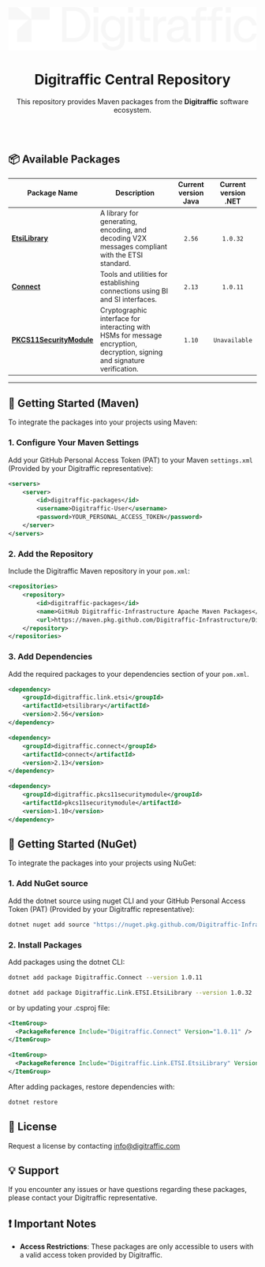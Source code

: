 ![Digitraffic](../assets/DT_logotype_white.png)

<div align="center">
    <h1>Digitraffic Central Repository</h1>
    <p>This repository provides Maven packages from the <b>Digitraffic</b> software ecosystem.</p>
</br>
</br>
</div>

## 📦 Available Packages

| **Package Name**                           | **Description**                                                                 | **Current version Java** | **Current version .NET** |
|--------------------------------------------|---------------------------------------------------------------------------------|:------------------------:|:------------------------:|
| **[EtsiLibrary](../ETSILibrary.md)**      | A library for generating, encoding, and decoding V2X messages compliant with the ETSI standard. |      `2.56` <!-- ETSILIB_VERSION --> | `1.0.32` <!-- CETSILIB_VERSION --> |
| **[Connect](../Connect.md)**            | Tools and utilities for establishing connections using BI and SI interfaces.           |      `2.13` <!-- CONNECT_VERSION --> | `1.0.11` <!-- CCONNECT_VERSION --> |
| **[PKCS11SecurityModule](../PKCS11.md)**            | Cryptographic interface for interacting with HSMs for message encryption, decryption, signing and signature verification.            |      `1.10` <!-- PKCS11_VERSION --> | `Unavailable` |

---

## 🔧 Getting Started (Maven)

To integrate the packages into your projects using Maven:

### 1. Configure Your Maven Settings
Add your GitHub Personal Access Token (PAT) to your Maven `settings.xml` (Provided by your Digitraffic representative):
```xml
<servers>
    <server>
        <id>digitraffic-packages</id>
        <username>Digitraffic-User</username>
        <password>YOUR_PERSONAL_ACCESS_TOKEN</password>
    </server>
</servers>
```
### 2. Add the Repository
Include the Digitraffic Maven repository in your `pom.xml`:
```xml
<repositories>
    <repository>
        <id>digitraffic-packages</id>
        <name>GitHub Digitraffic-Infrastructure Apache Maven Packages</name>
        <url>https://maven.pkg.github.com/Digitraffic-Infrastructure/Digitraffic.CentralRepository</url>
    </repository>
</repositories>
```
### 3. Add Dependencies
Add the required packages to your dependencies section of your `pom.xml`.
```xml
<dependency>
    <groupId>digitraffic.link.etsi</groupId>
    <artifactId>etsilibrary</artifactId>
    <version>2.56</version>
</dependency>
```
```xml
<dependency>
    <groupId>digitraffic.connect</groupId>
    <artifactId>connect</artifactId>
    <version>2.13</version>
</dependency>
```
```xml
<dependency>
    <groupId>digitraffic.pkcs11securitymodule</groupId>
    <artifactId>pkcs11securitymodule</artifactId>
    <version>1.10</version>
</dependency>
```
## 🔧 Getting Started (NuGet)

To integrate the packages into your projects using NuGet:

### 1. Add NuGet source
Add the dotnet source using nuget CLI and your GitHub Personal Access Token (PAT) (Provided by your Digitraffic representative):
```sh
dotnet nuget add source "https://nuget.pkg.github.com/Digitraffic-Infrastructure/index.json" --name github --username Digitraffic-User --password YOUR_PERSONAL_ACCESS_TOKEN
```
### 2. Install Packages
Add packages using the dotnet CLI:
```sh
dotnet add package Digitraffic.Connect --version 1.0.11
```
```sh
dotnet add package Digitraffic.Link.ETSI.EtsiLibrary --version 1.0.32
```
or by updating your .csproj file:
```xml
<ItemGroup>
  <PackageReference Include="Digitraffic.Connect" Version="1.0.11" />
</ItemGroup>
```
```xml
<ItemGroup>
  <PackageReference Include="Digitraffic.Link.ETSI.EtsiLibrary" Version="1.0.32" />
</ItemGroup>
```
After adding packages, restore dependencies with:
```sh
dotnet restore
```

## 🔑 License
Request a license by contacting [info@digitraffic.com](mailto:info@digitraffic.com)

## 💡 Support
If you encounter any issues or have questions regarding these packages, please contact your Digitraffic representative.

## ❗ Important Notes
- **Access Restrictions**: These packages are only accessible to users with a valid access token provided by Digitraffic.
